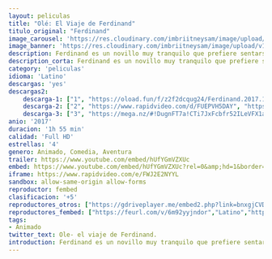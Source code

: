 ```yaml
---
layout: peliculas
title: "Olé: El Viaje de Ferdinand"
titulo_original: "Ferdinand"
image_carousel: 'https://res.cloudinary.com/imbriitneysam/image/upload/v1543185032/ole-poster-min.jpg'
image_banner: 'https://res.cloudinary.com/imbriitneysam/image/upload/v1543185033/ole-banner-min.jpg'
description: Ferdinand es un novillo muy tranquilo que prefiere sentarse bajo un árbol a oler las flores que saltar, resoplar y embestirse con otros toros. A medida que va creciendo y haciéndose fuerte, su temperamento no cambia y sigue siendo un toro manso. Un día, unos hombres vienen buscando al toro más grande, rápido y bravo… y Ferdinand es elegido equivocadamente para las corridas de toros de Madrid.
description_corta: Ferdinand es un novillo muy tranquilo que prefiere sentarse bajo un árbol a oler las flores que saltar, resoplar y embestirse con otros toros. A medida que va creciendo y haciéndose fuerte, su temperamento no cambia y sigue siendo un...
category: 'peliculas'
idioma: 'Latino'
descargas: 'yes'
descargas2:
    descarga-1: ["1", "https://oload.fun/f/z2f2dcqug24/Ferdinand.2017.1080p-dual-lat-cinecalidad.to.mp4", "https://www.google.com/s2/favicons?domain=openload.co","OpenLoad","https://res.cloudinary.com/imbriitneysam/image/upload/v1541473684/mexico.png", "Latino", "Full HD"]
    descarga-2: ["2", "https://www.rapidvideo.com/d/FUEPVH5DAY", "https://www.google.com/s2/favicons?domain=www.rapidvideo.com","RapidVideo","https://res.cloudinary.com/imbriitneysam/image/upload/v1541473684/mexico.png", "Latino", "Full HD"]
    descarga-3: ["3", "https://mega.nz/#!DugnFT7a!CTi7JxFcbfr52ILeVFX1aU3erTtwAkxxDqd3MYRSx9Y", "https://www.google.com/s2/favicons?domain=mega.nz","Mega","https://res.cloudinary.com/imbriitneysam/image/upload/v1541473684/mexico.png", "Latino", "Full HD"]
anio: '2017'
duracion: '1h 55 min'
calidad: 'Full HD'
estrellas: '4'
genero: Animado, Comedia, Aventura
trailer: https://www.youtube.com/embed/hUfYGmVZXUc
embed: https://www.youtube.com/embed/hUfYGmVZXUc?rel=0&amp;hd=1&border=0&wmode=opaque&enablejsapi=1&modestbranding=1&controls=1&showinfo=1
iframe: https://www.rapidvideo.com/e/FWJ2E2NYYL
sandbox: allow-same-origin allow-forms
reproductor: fembed
clasificacion: '+5'
reproductores_otros: ["https://gdriveplayer.me/embed2.php?link=bnxgjCVDfF7ge3ZydAAf7wcCDzBK6VNk29OrY6f6%252BB93l4ui2G52Jz89ojukfK8XwdSMLwleKqCCLF7bGzcSLpZIIEXVaOFxRh7OwpZjdJ1JB8cj%252FLDaxuz1l2Lw3j4wp%252B0HOaCz6q%252Fyh23aHXDSwaIV2FnQyBT881VEHmnDax41Pvg9vw3JV60zCZ018XKqPyetFSJazVpS4YbGTjILAv","Latino","https://movcloud.net/embed/kv-xhIj9OonZ","Latino"]
reproductores_fembed: ["https://feurl.com/v/6m92yyjndor","Latino","https://feurl.com/v/05x8nal847q4jrm","Latino","https://feurl.com/v/pyx4dumxkzqw1el","Latino"]
tags:
- Animado
twitter_text: Ole- el viaje de Ferdinand.
introduction: Ferdinand es un novillo muy tranquilo que prefiere sentarse bajo un árbol a oler las flores que saltar, resoplar y embestirse con otros toros. A medida que va creciendo y haciéndose fuerte, su temperamento no cambia y sigue siendo un...
---
```













